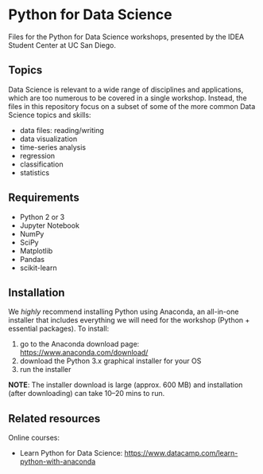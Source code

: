 # Python for Data Science
Files for the Python for Data Science workshops, presented by the IDEA Student Center at UC San Diego.

## Topics
Data Science is relevant to a wide range of disciplines and applications, which are too numerous to be covered in a single workshop. Instead, the files in this repository focus on a subset of some of the more common Data Science topics and skills:
- data files: reading/writing
- data visualization
- time-series analysis
- regression
- classification
- statistics

## Requirements
- Python 2 or 3
- Jupyter Notebook
- NumPy
- SciPy
- Matplotlib
- Pandas
- scikit-learn

## Installation
We *highly* recommend installing Python using Anaconda, an all-in-one installer that includes everything we will need for the workshop (Python + essential packages). To install:
1. go to the Anaconda download page: https://www.anaconda.com/download/
2. download the Python 3.x graphical installer for your OS
3. run the installer

**NOTE**: The installer download is large (approx. 600 MB) and installation (after downloading) can take 10–20 mins to run.

## Related resources
Online courses:
- Learn Python for Data Science: https://www.datacamp.com/learn-python-with-anaconda

